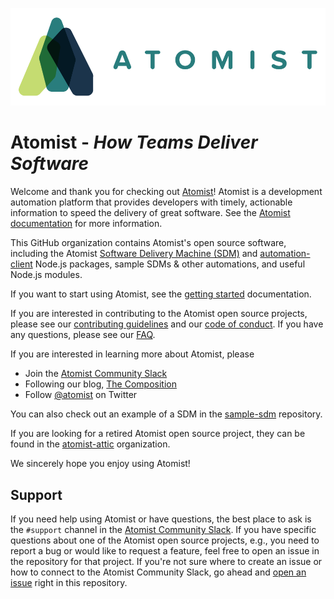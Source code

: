 ![Welcome to Atomist](images/atomist.png)

# Atomist - _How Teams Deliver Software_

Welcome and thank you for checking out [Atomist][atomist]! Atomist is
a development automation platform that provides developers with
timely, actionable information to speed the delivery of great
software.  See the [Atomist documentation][docs] for more information.

[atomist]: https://atomist.com/
[docs]: http://docs.atomist.com/

This GitHub organization contains Atomist's open source software,
including the Atomist [Software Delivery Machine (SDM)][sdm] and
[automation-client][client] Node.js packages, sample SDMs & other
automations, and useful Node.js modules.

[sdm]: https://github.com/atomist/sdm (Atomist Software Delivery Machine Node.js Package)
[client]: https://github.com/atomist/automation-client-ts (Atomist Automation Client - TypeScript)

If you want to start using Atomist, see the [getting
started][enrollment] documentation.

[enrollment]: https://docs.atomist.com/user/ (Atomist User Documentation)

If you are interested in contributing to the Atomist open source
projects, please see our [contributing guidelines][contrib] and our
[code of conduct][code].  If you have any questions, please see our
[FAQ][faq].

[contrib]: CONTRIBUTING.md (Atomist Contributing Guidelines)
[code]: CODE_OF_CONDUCT.md (Atomist Code of Conduct)
[faq]: FAQ.md (Atomist Frequently Asked Questions)

If you are interested in learning more about Atomist, please

-   Join the [Atomist Community Slack][slack]
-   Following our blog, [The Composition][composition]
-   Follow [@atomist][twitter] on Twitter

[slack]: https://join.atomist.com/ (Atomist Community Slack)
[composition]: https://the-composition.com/ (Atomist Blog - The Composition)
[twitter]: https://twitter.com/atomist (@atomist - Twitter)

You can also check out an example of a SDM in the
[sample-sdm][sample-sdm] repository.

[sample-sdm]: https://github.com/atomist/sample-sdm (Atomist Sample Software Delivery Machine)

If you are looking for a retired Atomist open source project, they can
be found in the [atomist-attic][attic] organization.

[attic]: https://github.com/atomist-attic (Atomist Attic)

We sincerely hope you enjoy using Atomist!

## Support

If you need help using Atomist or have questions, the best place to
ask is the `#support` channel in the [Atomist Community Slack][slack].
If you have specific questions about one of the Atomist open source
projects, e.g., you need to report a bug or would like to request a
feature, feel free to open an issue in the repository for that
project.  If you're not sure where to create an issue or how to
connect to the Atomist Community Slack, go ahead
and [open an issue][issue] right in this repository.

[issue]: https://github.com/atomist/welcome/issues/new (Open an issue in atomist/welcome)
